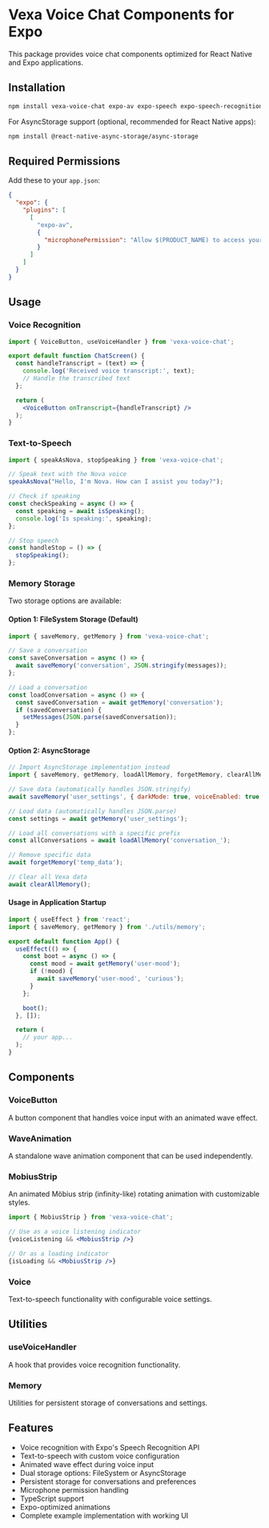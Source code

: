 # Vexa Voice Chat Components for Expo

This package provides voice chat components optimized for React Native and Expo applications.

## Installation

```bash
npm install vexa-voice-chat expo-av expo-speech expo-speech-recognition expo-file-system
```

For AsyncStorage support (optional, recommended for React Native apps):
```bash
npm install @react-native-async-storage/async-storage
```

## Required Permissions

Add these to your `app.json`:

```json
{
  "expo": {
    "plugins": [
      [
        "expo-av",
        {
          "microphonePermission": "Allow $(PRODUCT_NAME) to access your microphone."
        }
      ]
    ]
  }
}
```

## Usage

### Voice Recognition

```jsx
import { VoiceButton, useVoiceHandler } from 'vexa-voice-chat';

export default function ChatScreen() {
  const handleTranscript = (text) => {
    console.log('Received voice transcript:', text);
    // Handle the transcribed text
  };

  return (
    <VoiceButton onTranscript={handleTranscript} />
  );
}
```

### Text-to-Speech

```jsx
import { speakAsNova, stopSpeaking } from 'vexa-voice-chat';

// Speak text with the Nova voice
speakAsNova("Hello, I'm Nova. How can I assist you today?");

// Check if speaking
const checkSpeaking = async () => {
  const speaking = await isSpeaking();
  console.log('Is speaking:', speaking);
};

// Stop speech
const handleStop = () => {
  stopSpeaking();
};
```

### Memory Storage

Two storage options are available:

#### Option 1: FileSystem Storage (Default)
```jsx
import { saveMemory, getMemory } from 'vexa-voice-chat';

// Save a conversation
const saveConversation = async () => {
  await saveMemory('conversation', JSON.stringify(messages));
};

// Load a conversation
const loadConversation = async () => {
  const savedConversation = await getMemory('conversation');
  if (savedConversation) {
    setMessages(JSON.parse(savedConversation));
  }
};
```

#### Option 2: AsyncStorage 
```jsx
// Import AsyncStorage implementation instead
import { saveMemory, getMemory, loadAllMemory, forgetMemory, clearAllMemory } from 'vexa-voice-chat/AsyncStorageMemory';

// Save data (automatically handles JSON.stringify)
await saveMemory('user_settings', { darkMode: true, voiceEnabled: true });

// Load data (automatically handles JSON.parse)
const settings = await getMemory('user_settings');

// Load all conversations with a specific prefix
const allConversations = await loadAllMemory('conversation_');

// Remove specific data
await forgetMemory('temp_data');

// Clear all Vexa data
await clearAllMemory();
```

#### Usage in Application Startup

```jsx
import { useEffect } from 'react';
import { saveMemory, getMemory } from './utils/memory';

export default function App() {
  useEffect(() => {
    const boot = async () => {
      const mood = await getMemory('user-mood');
      if (!mood) {
        await saveMemory('user-mood', 'curious');
      }
    };

    boot();
  }, []);

  return (
    // your app...
  );
}
```

## Components

### VoiceButton
A button component that handles voice input with an animated wave effect.

### WaveAnimation
A standalone wave animation component that can be used independently.

### MobiusStrip
An animated Möbius strip (infinity-like) rotating animation with customizable styles.

```jsx
import { MobiusStrip } from 'vexa-voice-chat';

// Use as a voice listening indicator
{voiceListening && <MobiusStrip />}

// Or as a loading indicator
{isLoading && <MobiusStrip />}
```

### Voice
Text-to-speech functionality with configurable voice settings.

## Utilities

### useVoiceHandler
A hook that provides voice recognition functionality.

### Memory
Utilities for persistent storage of conversations and settings.

## Features
- Voice recognition with Expo's Speech Recognition API
- Text-to-speech with custom voice configuration
- Animated wave effect during voice input
- Dual storage options: FileSystem or AsyncStorage
- Persistent storage for conversations and preferences
- Microphone permission handling
- TypeScript support
- Expo-optimized animations
- Complete example implementation with working UI
